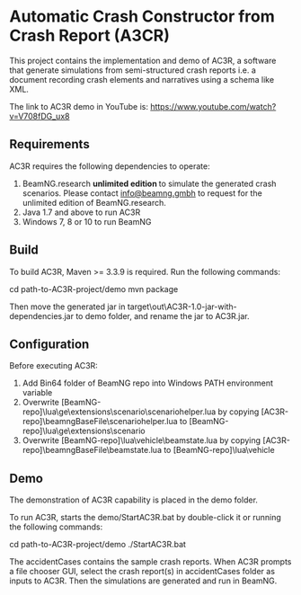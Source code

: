 # Automatic Crash Constructor from Crash Report (A3CR) 

This project contains the implementation and demo of AC3R, a software that generate simulations from semi-structured crash reports i.e. a document recording crash elements and narratives using a schema like XML.

The link to AC3R demo in YouTube is:
https://www.youtube.com/watch?v=V708fDG_ux8

## Requirements

AC3R requires the following dependencies to operate: 

1. BeamNG.research <b> unlimited edition </b> to simulate the generated crash scenarios. Please contact info@beamng.gmbh to request for the unlimited edition of BeamNG.research.
2. Java 1.7 and above to run AC3R
3. Windows 7, 8 or 10 to run BeamNG 

## Build

To build AC3R, Maven >= 3.3.9 is required. Run the following commands:

cd path-to-AC3R-project/demo
mvn package

Then move the generated jar in target\out\AC3R-1.0-jar-with-dependencies.jar to demo folder, and rename the jar to AC3R.jar.

## Configuration

Before executing AC3R:

1. Add Bin64 folder of BeamNG repo into Windows PATH environment variable
2. Overwrite [BeamNG-repo]\lua\ge\extensions\scenario\scenariohelper.lua by copying [AC3R-repo]\beamngBaseFile\scenariohelper.lua to [BeamNG-repo]\lua\ge\extensions\scenario
3. Overwrite [BeamNG-repo]\lua\vehicle\beamstate.lua by copying [AC3R-repo]\beamngBaseFile\beamstate.lua to [BeamNG-repo]\lua\vehicle


## Demo

The demonstration of AC3R capability is placed in the demo folder.

To run AC3R, starts the demo/StartAC3R.bat by double-click it or running the following commands:

cd path-to-AC3R-project/demo
./StartAC3R.bat

The accidentCases contains the sample crash reports. When AC3R prompts a file chooser GUI, select the crash report(s) in accidentCases folder as inputs to AC3R. Then the simulations are generated and run in BeamNG.
